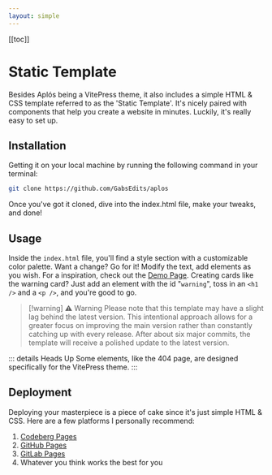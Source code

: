```yaml
---
layout: simple
---
```


[[toc]]

# Static Template

Besides Aplós being a VitePress theme, it also includes a simple HTML & CSS template referred to as the 'Static Template'. It's nicely paired with components that help you create a website in minutes. Luckily, it's really easy to set up.


## Installation

Getting it on your local machine by running the following command in your terminal:

```bash
git clone https://github.com/GabsEdits/aplos
```

Once you've got it cloned, dive into the index.html file, make your tweaks, and done!

## Usage

Inside the `index.html` file, you'll find a style section with a customizable color palette. Want a change? Go for it! Modify the text, add elements as you wish. For a inspiration, check out the [Demo Page](/demo). Creating cards like the warning card? Just add an element with the id "`warning`", toss in an `<h1 />` and a `<p />`, and you're good to go.

> [!warning] ⚠ Warning
> Please note that this template may have a slight lag behind the latest version. This intentional approach allows for a greater focus on improving the main version rather than constantly catching up with every release. After about six major commits, the template will receive a polished update to the latest version.


::: details Heads Up
Some elements, like the 404 page, are designed specifically for the VitePress theme.
:::

## Deployment

Deploying your masterpiece is a piece of cake since it's just simple HTML & CSS. Here are a few platforms I personally recommend:

1. [Codeberg Pages](https://codeberg.page)
2. [GitHub Pages](https://github.io)
3. [GitLab Pages](https://gitlab.io)
4. Whatever you think works the best for you